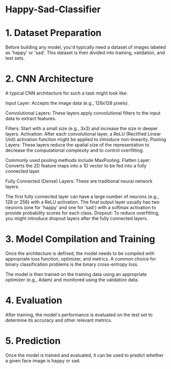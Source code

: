 # Happy-Sad-Classifier

# 1. Dataset Preparation
Before building any model, you'd typically need a dataset of images labeled as 'happy' or 'sad'. This dataset is then divided into training, validation, and test sets.

# 2. CNN Architecture
A typical CNN architecture for such a task might look like:

Input Layer: Accepts the image data (e.g., 128x128 pixels).

Convolutional Layers: These layers apply convolutional filters to the input data to extract features.

Filters: Start with a small size (e.g., 3x3) and increase the size in deeper layers.
Activation: After each convolutional layer, a ReLU (Rectified Linear Unit) activation function might be applied to introduce non-linearity.
Pooling Layers: These layers reduce the spatial size of the representation to decrease the computational complexity and to control overfitting.

Commonly used pooling methods include MaxPooling.
Flatten Layer: Converts the 2D feature maps into a 1D vector to be fed into a fully connected layer.

Fully Connected (Dense) Layers: These are traditional neural network layers.

The first fully connected layer can have a large number of neurons (e.g., 128 or 256) with a ReLU activation.
The final output layer usually has two neurons (one for 'happy' and one for 'sad') with a softmax activation to provide probability scores for each class.
Dropout: To reduce overfitting, you might introduce dropout layers after the fully connected layers.

# 3. Model Compilation and Training
Once the architecture is defined, the model needs to be compiled with appropriate loss function, optimizer, and metrics. A common choice for binary classification problems is the binary cross-entropy loss.

The model is then trained on the training data using an appropriate optimizer (e.g., Adam) and monitored using the validation data.

# 4. Evaluation
After training, the model's performance is evaluated on the test set to determine its accuracy and other relevant metrics.

# 5. Prediction
Once the model is trained and evaluated, it can be used to predict whether a given face image is happy or sad.
